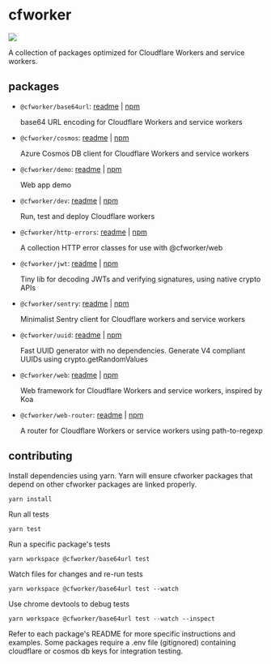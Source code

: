 # cfworker

![](https://github.com/cfworker/cfworker/workflows/build/badge.svg)

A collection of packages optimized for Cloudflare Workers and service workers.

## packages

- `@cfworker/base64url`: [readme](https://github.com/cfworker/cfworker/tree/master/packages/base64url/README.md) | [npm](https://www.npmjs.com/package/@cfworker/base64url)

  base64 URL encoding for Cloudflare Workers and service workers

- `@cfworker/cosmos`: [readme](https://github.com/cfworker/cfworker/tree/master/packages/cosmos/README.md) | [npm](https://www.npmjs.com/package/@cfworker/cosmos)

  Azure Cosmos DB client for Cloudflare Workers and service workers

- `@cfworker/demo`: [readme](https://github.com/cfworker/cfworker/tree/master/packages/demo/README.md) | [npm](https://www.npmjs.com/package/@cfworker/demo)

  Web app demo

- `@cfworker/dev`: [readme](https://github.com/cfworker/cfworker/tree/master/packages/dev/README.md) | [npm](https://www.npmjs.com/package/@cfworker/dev)

  Run, test and deploy Cloudflare workers

- `@cfworker/http-errors`: [readme](https://github.com/cfworker/cfworker/tree/master/packages/http-errors/README.md) | [npm](https://www.npmjs.com/package/@cfworker/http-errors)

  A collection HTTP error classes for use with @cfworker/web

- `@cfworker/jwt`: [readme](https://github.com/cfworker/cfworker/tree/master/packages/jwt/README.md) | [npm](https://www.npmjs.com/package/@cfworker/jwt)

  Tiny lib for decoding JWTs and verifying signatures, using native crypto APIs

- `@cfworker/sentry`: [readme](https://github.com/cfworker/cfworker/tree/master/packages/sentry/README.md) | [npm](https://www.npmjs.com/package/@cfworker/sentry)

  Minimalist Sentry client for Cloudflare workers and service workers

- `@cfworker/uuid`: [readme](https://github.com/cfworker/cfworker/tree/master/packages/uuid/README.md) | [npm](https://www.npmjs.com/package/@cfworker/uuid)

  Fast UUID generator with no dependencies. Generate V4 compliant UUIDs using crypto.getRandomValues

- `@cfworker/web`: [readme](https://github.com/cfworker/cfworker/tree/master/packages/web/README.md) | [npm](https://www.npmjs.com/package/@cfworker/web)

  Web framework for Cloudflare Workers and service workers, inspired by Koa

- `@cfworker/web-router`: [readme](https://github.com/cfworker/cfworker/tree/master/packages/web-router/README.md) | [npm](https://www.npmjs.com/package/@cfworker/web-router)

  A router for Cloudflare Workers or service workers using path-to-regexp

## contributing

Install dependencies using yarn. Yarn will ensure cfworker packages that depend on other cfworker packages are linked properly.

```
yarn install
```

Run all tests

```
yarn test
```

Run a specific package's tests

```
yarn workspace @cfworker/base64url test
```

Watch files for changes and re-run tests

```
yarn workspace @cfworker/base64url test --watch
```

Use chrome devtools to debug tests

```
yarn workspace @cfworker/base64url test --watch --inspect
```

Refer to each package's README for more specific instructions and examples.
Some packages require a .env file (gitignored) containing cloudflare or cosmos db keys for integration testing.
